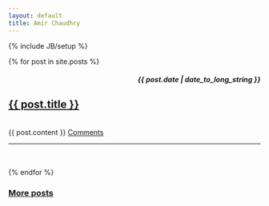 ```yaml
---
layout: default
title: Amir Chaudhry
---
```

{% include JB/setup %}

{% for post in site.posts %}
<div class="row">
  <div class="span2">
    <h5 class="post-date" align="right">{{ post.date | date_to_long_string }}</h5>
  </div>
  <div class="span7">
    <h2><a class="post-title" href="{{ BASE_PATH }}{{ post.url }}">{{ post.title }}</a></h2>
    <br />
    {{ post.content }}
    <a href="{{ BASE_PATH }}{{ post.url }}#comments">Comments</a>
    <hr>
    <br />
    <br />
  </div>
</div>
{% endfor %}

<!-- <div class="row">
  <div class="span2 offset9">
    <h3><a href="#">Sidebar goes here</a></h3>
  </div>
</div> 
apparently not :)
-->

<div class="row">
  <div class="span7 offset2">
    <h3><a href="{{ BASE_PATH }}{{ site.JB.archive_path }}">More posts</a></h3>
  </div>
</div>


